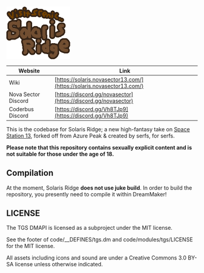 ![Visit Scenic Solaris Ridge](.github/images/SolarisVisit.png)

| Website             | Link                                                                                                 |
| ------------------- | ---------------------------------------------------------------------------------------------------- |
| Wiki                | [https://solaris.novasector13.com/](https://solaris.novasector13.com/)                     |
| Nova Sector Discord | [https://discord.gg/novasector](https://discord.gg/novasector) |
| Coderbus Discord    | [https://discord.gg/Vh8TJp9](https://discord.gg/Vh8TJp9)                                             |

This is the codebase for Solaris Ridge; a new high-fantasy take on [Space Station 13](https://spacestation13.com/), forked off from Azure Peak & created by serfs, for serfs.

**Please note that this repository contains sexually explicit content and is not suitable for those under the age of 18.**

## Compilation
At the moment, Solaris Ridge **does not use juke build**. In order to build the repository, you presently need to compile it within DreamMaker!

## LICENSE
The TGS DMAPI is licensed as a subproject under the MIT license.

See the footer of code/__DEFINES/tgs.dm and code/modules/tgs/LICENSE for the MIT license.

All assets including icons and sound are under a Creative Commons 3.0 BY-SA license unless otherwise indicated.
